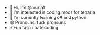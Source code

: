- 👋 Hi, I’m @murlaff
- 👀 I’m interested in coding mods for terraria
- 🌱 I’m currently learning c# and python
- 😄 Pronouns: fuck pronouns
- ⚡ Fun fact: i hate coding

<!---
murlaff/murlaff is a ✨ special ✨ repository because its `README.md` (this file) appears on your GitHub profile.
You can click the Preview link to take a look at your changes.
--->
